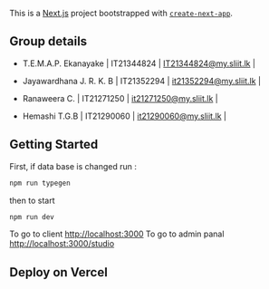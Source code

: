 This is a [Next.js](https://nextjs.org) project bootstrapped with [`create-next-app`](https://nextjs.org/docs/app/api-reference/cli/create-next-app).


## Group details

- T.E.M.A.P. Ekanayake |
	IT21344824 |
	IT21344824@my.sliit.lk |

- Jayawardhana  J. R. K. B |
	 IT21352294 |
	 it21352294@my.sliit.lk |
	

-  Ranaweera C. |
	 IT21271250 |
	 it21271250@my.sliit.lk |
	

-  Hemashi T.G.B |
	 IT21290060 |
	 it21290060@my.sliit.lk | 
	

## Getting Started

First, if data base is changed run :

```bash
npm run typegen

```

then to start 

```bash
npm run dev 

``` 

To go to client  [http://localhost:3000](http://localhost:3000) 
To go to admin panal [http://localhost:3000/studio](http://localhost:3000/studio) 


## Deploy on Vercel

